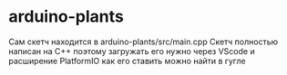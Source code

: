 # arduino-plants
Сам скетч находится в arduino-plants/src/main.cpp 
Скетч полностью написан на С++ поэтому загружать его нужно через VScode и расширение PlatformIO как его ставить можно найти в гугле

